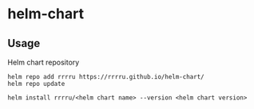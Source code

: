 # helm-chart

## Usage

Helm chart repository 

```shell
helm repo add rrrru https://rrrru.github.io/helm-chart/
helm repo update

helm install rrrru/<helm chart name> --version <helm chart version>
```